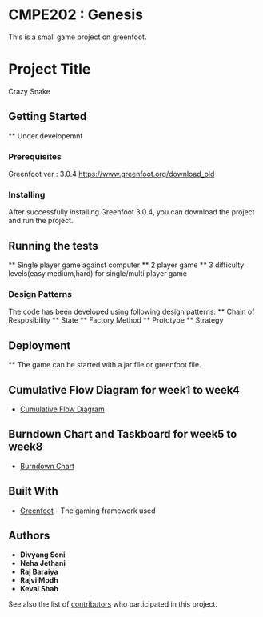 # CMPE202 : Genesis

This is a small game project on greenfoot. 

# Project Title

Crazy Snake

## Getting Started

** Under developemnt

### Prerequisites

Greenfoot ver : 3.0.4
https://www.greenfoot.org/download_old

### Installing

After successfully installing Greenfoot 3.0.4, you can download the project and run the project.

## Running the tests

** Single player game against computer
** 2 player game
** 3 difficulty levels(easy,medium,hard) for single/multi player game

### Design Patterns

The code has been developed using following design patterns:
** Chain of Resposibility
** State
** Factory Method
** Prototype
** Strategy

## Deployment

** The game can be started with a jar file or greenfoot file.

## Cumulative Flow Diagram for week1 to week4

* [Cumulative Flow Diagram](https://docs.google.com/spreadsheets/d/16JcoSsfsleBbgpviz8kwhF91ihcudgJVabjRrcYLcTE/edit#gid=1664257544)

## Burndown Chart and Taskboard for week5 to week8

* [Burndown Chart](https://docs.google.com/spreadsheets/d/1KAjrix2JjkmJWOIDFA7lrp02j91k5Wt4eYpqvAs4Ceo/edit#gid=0)

## Built With

* [Greenfoot](https://www.greenfoot.org/files/javadoc/) - The gaming framework used


## Authors

* **Divyang Soni** 
* **Neha Jethani**
* **Raj Baraiya**  
* **Rajvi Modh** 
* **Keval Shah** 

See also the list of [contributors](https://github.com/nguyensjsu/cmpe202-genesis/contributors) who participated in this project.

